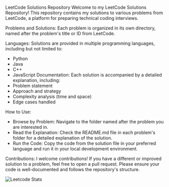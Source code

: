 LeetCode Solutions Repository
Welcome to my LeetCode Solutions Repository! This repository contains my solutions to various problems from LeetCode, a platform for preparing technical coding interviews.

Problems and Solutions: Each problem is organized in its own directory, named after the problem's title or ID from LeetCode.

Languages: Solutions are provided in multiple programming languages, including but not limited to:
  * Python
  * Java
  * C++
  * JavaScript
Documentation: Each solution is accompanied by a detailed explanation, including:
  * Problem statement
  * Approach and strategy
  * Complexity analysis (time and space)
  * Edge cases handled

How to Use:
  * Browse by Problem: Navigate to the folder named after the problem you are interested in.
  * Read the Explanation: Check the README.md file in each problem's folder for a detailed explanation of the solution.
  * Run the Code: Copy the code from the solution file in your preferred language and run it in your local development environment.
    
Contributions:
I welcome contributions! If you have a different or improved solution to a problem, feel free to open a pull request. Please ensure your code is well-documented and follows the repository's structure.


![Leetcode Stats](https://leetcard.jacoblin.cool/A_Anish_Ram?theme=light)
